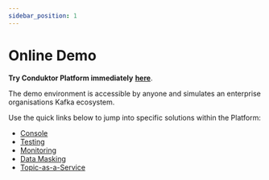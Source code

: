 ```yaml
---
sidebar_position: 1
---
```


# Online Demo

**Try Conduktor Platform immediately** **[here](https://www.conduktor.io/get-started#option-3)**.

The demo environment is accessible by anyone and simulates an enterprise organisations Kafka ecosystem.

Use the quick links below to jump into specific solutions within the Platform:

- [Console](https://demo.conduktor.io/console/clusters)
- [Testing](https://demo.conduktor.io/testing)
- [Monitoring](https://demo.conduktor.io/monitoring)
- [Data Masking](https://demo.conduktor.io/data-masking)
- [Topic-as-a-Service](https://demo.conduktor.io/governance)
